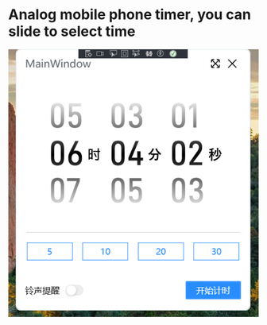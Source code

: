 # Analog mobile phone timer, you can slide to select time
![image](https://github.com/zhihaogreet/TimerDemo/blob/main/tmp5B89.png)
